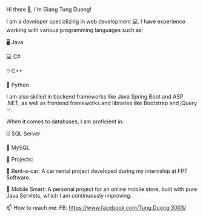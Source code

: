 Hi there 👋, I'm Giang Tung Duong!

I am a developer specializing in web development 💻. 
I have experience working with various programming languages such as:

🖥️ Java

💻 C#

🖱️ C++

🐍 Python

I am also skilled in backend frameworks like Java Spring Boot and ASP .NET, as well as frontend frameworks and libraries like Bootstrap and jQuery ✨.

When it comes to databases, I am proficient in:

🗄️ SQL Server

💾 MySQL

📂 Projects:

🚗 Rent-a-car: A car rental project developed during my internship at FPT Software.

📱 Mobile Smart: A personal project for an online mobile store, built with pure Java Servlets, which I am continuously improving.

📫 How to reach me:
FB: https://www.facebook.com/Tung.Duong.3003/

